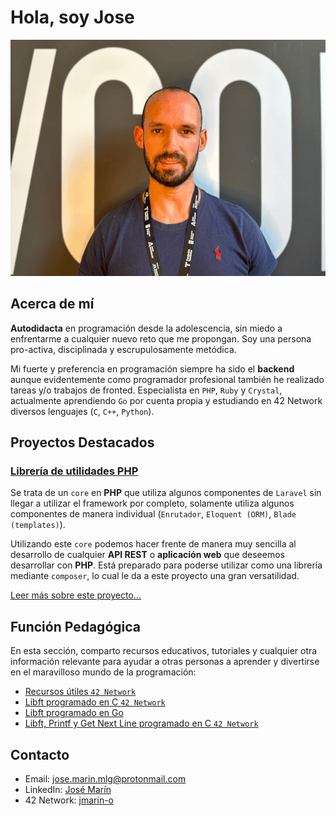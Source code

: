 # Hola, soy Jose
![José Marín](jmarin-o.png)

## Acerca de mí
**Autodidacta** en programación desde la adolescencia, sin miedo a
enfrentarme a cualquier nuevo reto que me propongan. Soy una
persona pro-activa, disciplinada y escrupulosamente metódica.

Mi fuerte y preferencia en programación siempre ha sido el **backend** aunque
evidentemente como programador profesional también he realizado
tareas y/o trabajos de fronted. Especialista en `PHP`, `Ruby` y `Crystal`,
actualmente aprendiendo `Go` por cuenta propia y estudiando en 42
Network diversos lenguajes (`C`, `C++`, `Python`).

## Proyectos Destacados
### [Librería de utilidades PHP](https://github.com/jmarin-mlg/php_utility_core)
Se trata de un `core` en **PHP** que utiliza algunos componentes de `Laravel`
sin llegar a utilizar el framework por completo, solamente utiliza algunos
componentes de manera individual (`Enrutador`, `Eloquent (ORM)`,
`Blade (templates)`).

Utilizando este `core` podemos hacer frente de manera muy sencilla al desarrollo
de cualquier **API REST** o **aplicación web** que deseemos desarrollar con
**PHP**. Está preparado para poderse utilizar como una librería mediante
`composer`, lo cual le da a este proyecto una gran versatilidad.

[Leer más sobre este proyecto...](https://github.com/jmarin-mlg/php_utility_core)

## Función Pedagógica
En esta sección, comparto recursos educativos, tutoriales y cualquier otra
información relevante para ayudar a otras personas a aprender y divertirse en el
maravilloso mundo de la programación:
- [Recursos útiles `42 Network`](https://github.com/jmarin-mlg/resources_42_malaga)
- [Libft programado en C `42 Network`](https://github.com/jmarin-mlg/libft)
- [Libft programado en Go](https://github.com/jmarin-mlg/libft_go)
- [Libft, Printf y Get Next Line programado en C `42 Network`](https://github.com/jmarin-mlg/libft_printf_gnl)

## Contacto
- Email: jose.marin.mlg@protonmail.com
- LinkedIn: [José Marín](https://www.linkedin.com/in/jos%C3%A9-mar%C3%ADn-338445268/)
- 42 Network: [jmarin-o](https://profile.intra.42.fr/users/jmarin-o)
